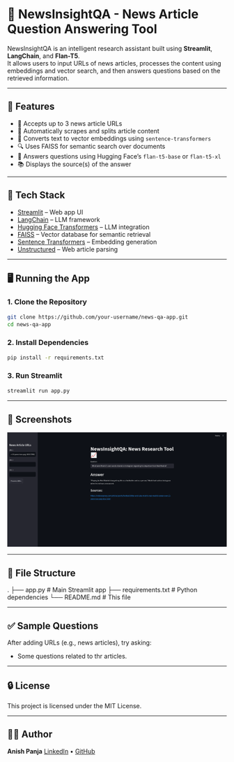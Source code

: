 # 📰 NewsInsightQA - News Article Question Answering Tool

NewsInsightQA is an intelligent research assistant built using **Streamlit**, **LangChain**, and **Flan-T5**.  
It allows users to input URLs of news articles, processes the content using embeddings and vector search, and then answers questions based on the retrieved information.

---

## 🚀 Features

- 🔗 Accepts up to 3 news article URLs
- 📄 Automatically scrapes and splits article content
- 🧠 Converts text to vector embeddings using `sentence-transformers`
- 🔍 Uses FAISS for semantic search over documents
- 🤖 Answers questions using Hugging Face’s `flan-t5-base` or `flan-t5-xl`
- 📚 Displays the source(s) of the answer

---

## 🧰 Tech Stack

- [Streamlit](https://streamlit.io/) – Web app UI
- [LangChain](https://www.langchain.com/) – LLM framework
- [Hugging Face Transformers](https://huggingface.co/transformers/) – LLM integration
- [FAISS](https://github.com/facebookresearch/faiss) – Vector database for semantic retrieval
- [Sentence Transformers](https://www.sbert.net/) – Embedding generation
- [Unstructured](https://github.com/Unstructured-IO/unstructured) – Web article parsing

---

## 🖥️ Running the App

### 1. Clone the Repository

```bash
git clone https://github.com/your-username/news-qa-app.git
cd news-qa-app
```

### 2. Install Dependencies

```bash
pip install -r requirements.txt
```

### 3. Run Streamlit

```bash
streamlit run app.py
```

---

## 📸 Screenshots

![App Screenshot](assets/screenshot.png)

---

## 📁 File Structure

.
├── app.py # Main Streamlit app
├── requirements.txt # Python dependencies
└── README.md # This file

---

## ✅ Sample Questions

After adding URLs (e.g., news articles), try asking:

- Some questions related to thr articles.

---

## 🔒 License

This project is licensed under the MIT License.

---

## 🙋‍♂️ Author

**Anish Panja**
[LinkedIn](https://www.linkedin.com/in/anishpanja004) • [GitHub](https://github.com/Panja004)
